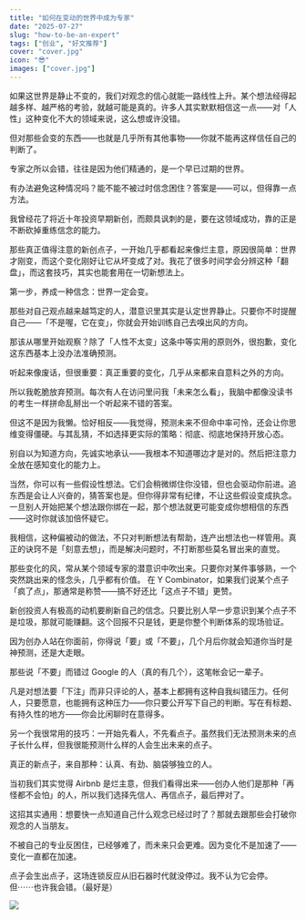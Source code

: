 ```yaml
---
title: "如何在变动的世界中成为专家"
date: "2025-07-27"
slug: "how-to-be-an-expert"
tags: ["创业", "好文推荐"]
cover: "cover.jpg"
icon: "😎"
images: ["cover.jpg"]
---
```

如果这世界是静止不变的，我们对观念的信心就能一路线性上升。某个想法经得起越多样、越严格的考验，就越可能是真的。许多人其实默默相信这一点——对「人性」这种变化不大的领域来说，这么想或许没错。



但对那些会变的东西——也就是几乎所有其他事物——你就不能再这样信任自己的判断了。



专家之所以会错，往往是因为他们精通的，是一个早已过期的世界。



有办法避免这种情况吗？能不能不被过时信念困住？答案是——可以，但得靠一点方法。



我曾经花了将近十年投资早期新创，而颇具讽刺的是，要在这领域成功，靠的正是不断砍掉重练信念的能力。



那些真正值得注意的新创点子，一开始几乎都看起来像烂主意，原因很简单：世界才刚变，而这个变化刚好让它从坏变成了对。我花了很多时间学会分辨这种「翻盘」，而这套技巧，其实也能套用在一切新想法上。



第一步，养成一种信念：世界一定会变。



那些对自己观点越来越笃定的人，潜意识里其实是认定世界静止。只要你不时提醒自己——「不是喔，它在变」，你就会开始训练自己去嗅出风的方向。



那该从哪里开始观察？除了「人性不太变」这条中等实用的原则外，很抱歉，变化这东西基本上没办法准确预测。



听起来像废话，但很重要：真正重要的变化，几乎从来都来自意料之外的方向。



所以我乾脆放弃预测。每次有人在访问里问我「未来怎么看」，我脑中都像没读书的考生一样拼命乱掰出一个听起来不错的答案。



但这不是因为我懒。恰好相反——我觉得，预测未来不但命中率可怜，还会让你思维变得僵硬。与其乱猜，不如选择更实际的策略：彻底、彻底地保持开放心态。



别自以为知道方向，先诚实地承认——我根本不知道哪边才是对的。然后把注意力全放在感知变化的能力上。



当然，你可以有一些假设性想法。它们会稍微绑住你没错，但也会驱动你前进。追东西是会让人兴奋的，猜答案也是。但你得非常有纪律，不让这些假设变成执念。
一旦别人开始把某个想法跟你绑在一起，那个想法就更可能变成你想相信的东西——这时你就该加倍怀疑它。



我相信，这种偏被动的做法，不只对判断想法有帮助，连产出想法也一样管用。真正的诀窍不是「刻意去想」，而是解决问题时，不打断那些莫名冒出来的直觉。



那些变化的风，常从某个领域专家的潜意识中吹出来。只要你对某件事够熟，一个突然跳出来的怪念头，几乎都有价值。
在 Y Combinator，如果我们说某个点子「疯了点」，那通常是称赞——搞不好还比「这点子不错」更赞。



新创投资人有极高的动机要刷新自己的信念。只要比别人早一步意识到某个点子不是垃圾，那就可能赚翻。这个回报不只是钱，更是你整个判断体系的现场验证。



因为创办人站在你面前，你得说「要」或「不要」，几个月后你就会知道你当时是神预测，还是大走眼。



那些说「不要」而错过 Google 的人（真的有几个），这笔帐会记一辈子。



凡是对想法要「下注」而非只评论的人，基本上都拥有这种自我纠错压力。任何人，只要愿意，也能拥有这种压力——你只要公开写下自己的判断。写在有标题、有持久性的地方——你会比闲聊时在意得多。



另一个我很常用的技巧：一开始先看人，不先看点子。虽然我们无法预测未来的点子长什么样，但我很能预测什么样的人会生出未来的点子。



真正的新点子，来自那种：认真、有劲、脑袋够独立的人。



当初我们其实觉得 Airbnb 是烂主意，但我们看得出来——创办人他们是那种「再怪都不会怕」的人，所以我们选择先信人、再信点子，最后押对了。



这招其实通用：想要快一点知道自己什么观念已经过时了？那就去跟那些会打破你观念的人当朋友。



不被自己的专业反困住，已经够难了，而未来只会更难。因为变化不是加速了——变化一直都在加速。



点子会生出点子，这场连锁反应从旧石器时代就没停过。我不认为它会停。
但⋯⋯也许我会错。（最好是）




![](https://prod-files-secure.s3.us-west-2.amazonaws.com/112d0858-5090-4d34-a606-b75eb8d65fd2/46476355-9cf3-4e99-9b7a-3531bc426380/1000202064.png?X-Amz-Algorithm=AWS4-HMAC-SHA256&X-Amz-Content-Sha256=UNSIGNED-PAYLOAD&X-Amz-Credential=ASIAZI2LB466UFMLMBES%2F20250913%2Fus-west-2%2Fs3%2Faws4_request&X-Amz-Date=20250913T034324Z&X-Amz-Expires=3600&X-Amz-Security-Token=IQoJb3JpZ2luX2VjEMP%2F%2F%2F%2F%2F%2F%2F%2F%2F%2FwEaCXVzLXdlc3QtMiJHMEUCIBtzM3GFUFBYk2iE%2FosLCjVEPGHXX1QDqUCPXZvVBu2BAiEA9WD8c6OFNWsdumIBAiY%2FgHUXeU%2FXnShIRje3I36RofEq%2FwMIPBAAGgw2Mzc0MjMxODM4MDUiDBeJJhK224SLz7QTkyrcA5%2F6WF6t94vYnjvk2l66qkP3CUapdgbf9saxUKxS%2F%2F9PrmHlZPy7Y7C1hVroHcnHS%2BuNPugeqGNYITc%2BLugAvSItuNyO8a9idOEltRk1FQQP8Dk3EQLsEMvYDBy0RuJZVgrBREK6PfQVz57y%2F1mKwzJBoxqvI6WAPxRZVKzGUhp6PJwQOdnRnz80RQkzlzM1SwkrQQLeGrsl2Pob7GL9lR2Ie1L3oFuFP51rCtk7pHJIASdE4gvi5MypuBpPei07LAv9EdakvV2PP5F4fI7Ke%2BhMcARgOgDwFlX%2BV3hLlqP7nC2R3zCisaPo0OaTprznA6V5kM41vrnTdE1TppDA8ehpITwPPaKVMYy8QuEojtETjH7fTAdh6tBjNEm2OT%2BYvPPKFJfQpwtnev1j4p0HyMlvDx7Z3kH%2F5KrwnZ8LomhVA%2F8KT5xuIN8YmRwOsKK3gaS2QwaoniuCMC%2FQqT4F7XGIsakNbnfolU91bfYBMQKO1zwjb0ok8tNOvSHQTOsY0cjMUXeljdKPoiO1HzAjIYz0%2FHUGOjl7nE6E5YKb%2F4aLeTphoCVy3Mq1%2BQfNDeL6XeMx40lIbJl%2FAYsQIDMFECfjinKUZXv9elGR%2BErcHR%2Bk6K%2BLT%2FCtbjPa8NU4MPS9k8YGOqUB%2BD2rQj56Dltfb9TKePiDYpaknhm%2BwBqWzc%2BlCqSZ6es0khvf%2Fo5W7MDcRAeX2I9IXKF4WKfVH%2BlSfzXMOIc%2FiUsWhiN40qPXcVQY5Uj%2FmCu4qmCW%2B5ABR2XjSAO9M3UCI1rnM%2FyNjp%2FlmBno%2FuVzktVTIwVmXxiDU8YlzDCBf2FaXfEQMwTlZ6rmDGItTbsvFNpexjnBGtdfwDVsxB4lBcDRfhuY&X-Amz-Signature=a1ee90b75faa708b4083cfeada0799f5dce8b14cc6bc73cf8a00f4a5919e5d07&X-Amz-SignedHeaders=host&x-amz-checksum-mode=ENABLED&x-id=GetObject)

